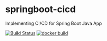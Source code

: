 # springboot-cicd
Implementing CI/CD for Spring Boot Java App

[![Build Status](https://travis-ci.com/amasrikanth/springboot-cicd.svg)](https://travis-ci.com/FanJups/cicd-applied-to-spring-boot-java-app)
[![docker build](https://img.shields.io/docker/cloud/build/amasrikanth/springboot-cicd)](https://cloud.docker.com/u/amasrikanth/repository/docker/amasrikanth/springboot-cicd)